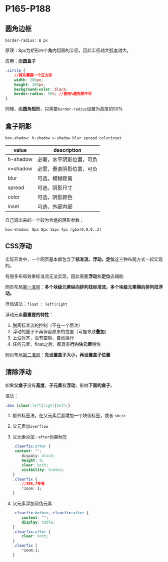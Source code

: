 # P165-P188

## 圆角边框

`border-radius: 8 px`

原理：8px为矩形四个角内切圆的半径，因此半径越大弧度越大。

应用：画**圆盒子**

```css
.circle {
    //首先需要一个正方形
    width: 200px;
    height: 200px;
    background-color: black;
    border-radius: 50%; //使用%避免除不尽
}
```

同理，画**圆角矩形**，只需要`border-radius`设置为高度的50%

## 盒子阴影

`box-shadow: h-shadow v-shadow blur spread colorinset`

| value    | description              |
| -------- | ------------------------ |
| h-shadow | 必需，水平阴影位置，可负 |
| v=shadow | 必需，垂直阴影位置，可负 |
| blur     | 可选，模糊距离           |
| spread   | 可选，阴影尺寸           |
| color    | 可选，阴影颜色           |
| inset    | 可选，外部内部           |

自己调出来的一个较为合适的阴影参数：

`box-shadow: 8px 8px 15px 4px rgba(0,0,0,.2)`

## CSS浮动

实际开发中，一个网页基本都包含了**标准流、浮动、定位**这三种布局方式一起实现的。

有很多布局效果标准流无法实现，因此需要**浮动**和**定位**去辅助.

网页布局<u>第一准则</u>：**多个块级元素纵向排列找标准流，多个块级元素横向排列找浮动。**

浮动语法：`float : left|right`

浮动元素**最重要的特性**：

1. 脱离标准流的控制（不在一个层次）
2. 浮动的盒子不再保留原来的位置（可能导致**叠加**）
3. 上沿对齐，没有空隙，自动换行
4. 任何元素，float之后，都具有**行内块元素**特性

网页布局<u>第二准则</u>：**先设置盒子大小，再设置盒子位置**

## 清除浮动

如果**父盒子**没有**高度**，**子元素**有**浮动**，影响**下面的盒子**。

语法：

```css
.box {clear:left|right|both;}
```

1. 额外标签法，在父元素后面增加一个块级标签，或者 `<br/>`

2. 父元素加`overflow`

3. 父元素添加`：after`伪类标签

   ```css
   .claerfix:after {
   	content: "";
       dispaly: block;
       height: 0;
       clear: both;
       visibility: hidden;
   }
   .clearfix {
       //IE6,7专有
       *zoom: 1;
   }
   ```

4. 父元素添加双伪元素

   ```css
   .clearfix:before,.clearfix:after {
       content: "";
       display: table;
   }
   .clearfix:after {
       clear: both;
   }
   .clearfix {
       *zoom:1;
   }
   ```

   